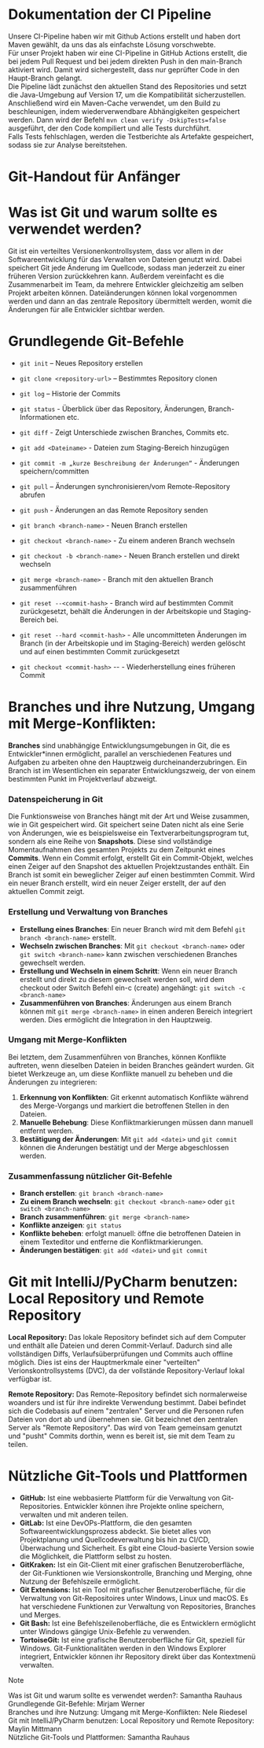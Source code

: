 # Dokumentation der CI Pipeline
Unsere CI-Pipeline haben wir mit Github Actions erstellt und haben dort Maven gewählt, da uns das als einfachste Lösung vorschwebte. <br>
Für unser Projekt haben wir eine CI-Pipeline in GitHub Actions erstellt, die bei jedem Pull Request und bei jedem direkten Push in den main-Branch aktiviert wird. 
Damit wird sichergestellt, dass nur geprüfter Code in den Haupt-Branch gelangt. <br>
Die Pipeline lädt zunächst den aktuellen Stand des Repositories und setzt die Java-Umgebung auf Version 17, um die Kompatibilität sicherzustellen. <br>
Anschließend wird ein Maven-Cache verwendet, um den Build zu beschleunigen, indem wiederverwendbare Abhängigkeiten gespeichert werden. 
Dann wird der Befehl `mvn clean verify -DskipTests=false` ausgeführt, der den Code kompiliert und alle Tests durchführt. <br>
Falls Tests fehlschlagen, werden die Testberichte als Artefakte gespeichert, sodass sie zur Analyse bereitstehen.

#  Git-Handout für Anfänger
# Was ist Git und warum sollte es verwendet werden? 

Git ist ein verteiltes Versionenkontrollsystem, dass vor allem in der Softwareentwicklung für das Verwalten von Dateien genutzt wird. Dabei speichert Git jede Änderung im Quellcode, sodass man jederzeit zu einer früheren Version zurückkehren kann. Außerdem vereinfacht es die Zusammenarbeit im Team, da mehrere Entwickler gleichzeitig am selben Projekt arbeiten können. Dateiänderungen können lokal vorgenommen werden und dann an das zentrale Repository übermittelt werden, womit die Änderungen für alle Entwickler sichtbar werden.

# Grundlegende Git-Befehle 

- `git init` – Neues Repository erstellen
- `git clone <repository-url>` – Bestimmtes Repository clonen

- `git log` – Historie der Commits
- `git status` - Überblick über das Repository, Änderungen, Branch-Informationen etc.
- `git diff` - Zeigt Unterschiede zwischen Branches, Commits etc. 

- `git add <Dateiname>` - Dateien zum Staging-Bereich hinzugügen
- `git commit -m „kurze Beschreibung der Änderungen“` - Änderungen speichern/committen
- `git pull` – Änderungen synchronisieren/vom Remote-Repository abrufen
- `git push` -  Änderungen an das Remote Repository senden

- `git branch <branch-name>` - Neuen Branch erstellen
- `git checkout <branch-name>` - Zu einem anderen Branch wechseln
- `git checkout -b <branch-name>` - Neuen Branch erstellen und direkt wechseln
- `git merge <branch-name>` - Branch mit den aktuellen Branch zusammenführen

- `git reset --<commit-hash>` -  Branch wird auf bestimmten Commit zurückgesetzt, behält die Änderungen in der Arbeitskopie und Staging-  Bereich bei. 
- `git reset --hard <commit-hash>` - Alle uncommitteten Änderungen im Branch (in der Arbeitskopie und im Staging-Bereich)  werden gelöscht und auf einen bestimmten Commit zurückgesetzt
- `git checkout <commit-hash>` -- <dateiname> - Wiederherstellung eines früheren Commit

# Branches und ihre Nutzung, Umgang mit Merge-Konflikten: 

**Branches** sind unabhängige Entwicklungsumgebungen in Git, die es Entwickler*innen ermöglicht, parallel an verschiedenen Features und Aufgaben zu arbeiten ohne den Hauptzweig durcheinanderzubringen. Ein Branch ist im Wesentlichen ein separater Entwicklungszweig, der von einem bestimmten Punkt im Projektverlauf abzweigt.
### Datenspeicherung in Git
Die Funktionsweise von Branches hängt mit der Art und Weise zusammen, wie in Git gespeichert wird. Git speichert seine Daten nicht als eine Serie von Änderungen, wie es beispielsweise ein Textverarbeitungsprogram tut, sondern als eine Reihe von **Snapshots**. Diese sind vollständige Momentaufnahmen des gesamten Projekts zu dem Zeitpunkt eines **Commits**.
Wenn ein Commit erfolgt, erstellt Git ein Commit-Objekt, welches einen Zeiger auf den Snapshot des aktuellen Projektzustandes enthält. Ein Branch ist somit ein beweglicher Zeiger auf einen bestimmten Commit. Wird ein neuer Branch erstellt, wird ein neuer Zeiger erstellt, der auf den aktuellen Commit zeigt.

### Erstellung und Verwaltung von Branches
- **Erstellung eines Branches**: Ein neuer Branch wird mit dem Befehl `git branch <branch-name>` erstellt. 
- **Wechseln zwischen Branches**: Mit `git checkout <branch-name>` oder `git switch <branch-name>` kann zwischen verschiedenen Branches gewechselt werden.
- **Erstellung und Wechseln in einem Schritt**: Wenn ein neuer Branch erstellt und direkt zu diesem gewechselt werden soll, wird dem checkout oder Switch Befehl ein-c (create) angehängt: `git switch -c <branch-name>`
- **Zusammenführen von Branches**: Änderungen aus einem Branch können mit `git merge <branch-name>` in einen anderen Bereich integriert werden. Dies ermöglicht die Integration in den Hauptzweig.

### Umgang mit Merge-Konflikten
Bei letztem, dem Zusammenführen von Branches, können Konflikte auftreten, wenn dieselben Dateien in beiden Branches geändert wurden. Git bietet Werkzeuge an, um diese Konflikte manuell zu beheben und die Änderungen zu integrieren:
1. **Erkennung von Konflikten**: Git erkennt automatisch Konflikte während des Merge-Vorgangs und markiert die betroffenen Stellen in den Dateien.
2. **Manuelle Behebung**: Diese Konfliktmarkierungen müssen dann manuell entfernt werden.
3. **Bestätigung der Änderungen**: Mit `git add <datei>` und `git commit` können die Änderungen bestätigt und der Merge abgeschlossen werden.

### Zusammenfassung nützlicher Git-Befehle
- **Branch erstellen**: `git branch <branch-name>`
- **Zu einem Branch wechseln**: `git checkout <branch-name>` oder `git switch <branch-name>`
- **Branch zusammenführen**: `git merge <branch-name>`
- **Konflikte anzeigen**: `git status`
- **Konflikte beheben**: erfolgt manuell: öffne die betroffenen Dateien in einem Texteditor und entferne die Konfliktmarkierungen.
- **Änderungen bestätigen**: `git add <datei>` und `git commit`

  
# Git mit IntelliJ/PyCharm benutzen: Local Repository und Remote Repository
**Local Repository:** Das lokale Repository befindet sich auf dem Computer und enthält alle Dateien und deren Commit-Verlauf. Dadurch sind alle vollständigen Diffs, Verlaufsüberprüfungen und Commits auch offline möglich. Dies ist eins der Hauptmerkmale einer "verteilten" Verionskontrollsystems (DVC), da der vollstände Repository-Verlauf lokal verfügbar ist.

**Remote Repository:** Das Remote-Repository befindet sich normalerweise woanders und ist für ihre indirekte Verwendung bestimmt. Dabei befindet sich die Codebasis auf einem "zentralen" Server und die Personen rufen Dateien von dort ab und übernehmen sie. Git bezeichnet den zentralen Server als "Remote Repository". Das wird von Team gemeinsam genutzt und "pusht" Commits dorthin, wenn es bereit ist, sie mit dem Team zu teilen. 


# Nützliche Git-Tools und Plattformen 

- **GitHub:** Ist eine webbasierte Plattform für die Verwaltung von Git-Repositories. Entwickler können ihre Projekte online speichern, verwalten und mit anderen teilen.
- **GitLab:** Ist eine DevOPs-Plattform, die den gesamten Softwareentwicklungsprozess abdeckt. Sie bietet alles von Projektplanung und Quellcodeverwaltung bis hin zu CI/CD, Überwachung und Sicherheit. Es gibt eine Cloud-basierte Version sowie die Möglichkeit, die Plattform selbst zu hosten.
- **GitKraken:** Ist ein Git-Client mit einer grafischen Benutzeroberfläche, der Git-Funktionen wie Versionskontrolle, Branching und Merging, ohne Nutzung der Befehlszeile ermöglicht.
- **Git Extensions:** Ist ein Tool mit grafischer Benutzeroberfläche, für die Verwaltung von Git-Repositoires unter Windows, Linux und macOS. Es hat verschiedene Funktionen zur Verwaltung von Repositories, Branches und Merges.
- **Git Bash:** Ist eine Befehlszeilenoberfläche, die es Entwicklern ermöglicht unter Windows gängige Unix-Befehle zu verwenden.
- **TortoiseGit:** Ist eine grafische Benutzeroberfläche für Git, speziell für Windows. Git-Funktionalitäten werden in den Windows Explorer integriert, Entwickler können ihr Repository direkt über das Kontextmenü verwalten.

>[!NOTE]
Was ist Git und warum sollte es verwendet werden?: Samantha Rauhaus <br>
Grundlegende Git-Befehle: Mirjam Werner <br>
Branches und ihre Nutzung: Umgang mit Merge-Konflikten: Nele Riedesel <br>
Git mit IntelliJ/PyCharm benutzen: Local Repository und Remote Repository: Maylin Mittmann <br>
Nützliche Git-Tools und Plattformen: Samantha Rauhaus
